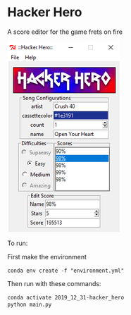 # Hacker Hero
A score editor for the game frets on fire

![Main program](hackerhero.png)

To run:

First make the environment

```
conda env create -f "environment.yml"
```

Then run with these commands:

```
conda activate 2019_12_31-hacker_hero
python main.py
```
